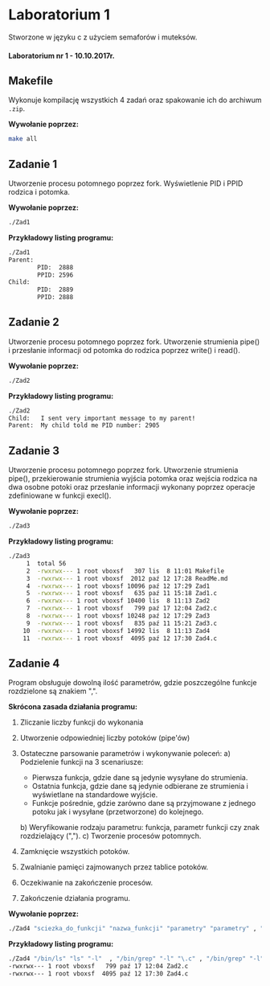 # Laboratorium 1

Stworzone w języku c z użyciem semaforów i muteksów.

#### Laboratorium nr 1 - 10.10.2017r.



## Makefile

Wykonuje kompilację wszystkich 4 zadań oraz spakowanie ich do archiwum `.zip`. 

**Wywołanie poprzez:**  

```bash
make all
```



## Zadanie 1

Utworzenie procesu potomnego poprzez fork. Wyświetlenie PID i PPID rodzica i potomka.

**Wywołanie poprzez:**  

```bash
./Zad1
```



**Przykładowy listing programu:**

```bash
./Zad1
Parent:
        PID:  2888
        PPID: 2596
Child:
        PID:  2889
        PPID: 2888

```



## Zadanie 2

Utworzenie procesu potomnego poprzez fork. Utworzenie strumienia pipe() i przesłanie informacji od potomka do rodzica poprzez write() i read().

**Wywołanie poprzez:**  

```bash
./Zad2
```



**Przykładowy listing programu:**

```bash
./Zad2
Child:   I sent very important message to my parent!
Parent:  My child told me PID number: 2905

```



## Zadanie 3

Utworzenie procesu potomnego poprzez fork. Utworzenie strumienia pipe(), przekierowanie strumienia wyjścia potomka oraz wejścia rodzica na dwa osobne potoki oraz przesłanie informacji wykonany poprzez operacje zdefiniowane w funkcji execl().

**Wywołanie poprzez:**  

```bash
./Zad3
```



**Przykładowy listing programu:**

```bash
./Zad3
     1  total 56
     2  -rwxrwx--- 1 root vboxsf   307 lis  8 11:01 Makefile
     3  -rwxrwx--- 1 root vboxsf  2012 paź 12 17:28 ReadMe.md
     4  -rwxrwx--- 1 root vboxsf 10096 paź 12 17:29 Zad1
     5  -rwxrwx--- 1 root vboxsf   635 paź 11 15:18 Zad1.c
     6  -rwxrwx--- 1 root vboxsf 10400 lis  8 11:13 Zad2
     7  -rwxrwx--- 1 root vboxsf   799 paź 17 12:04 Zad2.c
     8  -rwxrwx--- 1 root vboxsf 10248 paź 12 17:29 Zad3
     9  -rwxrwx--- 1 root vboxsf   835 paź 11 15:21 Zad3.c
    10  -rwxrwx--- 1 root vboxsf 14992 lis  8 11:13 Zad4
    11  -rwxrwx--- 1 root vboxsf  4095 paź 12 17:30 Zad4.c

```



## Zadanie 4

Program obsługuje dowolną ilość parametrów, gdzie poszczególne funkcje rozdzielone są znakiem ",".

**Skrócona zasada działania programu:**

1. Zliczanie liczby funkcji do wykonania

2. Utworzenie odpowiedniej liczby potoków (pipe'ów)

3. Ostateczne parsowanie parametrów i wykonywanie poleceń:
   a) Podzielenie funkcji na 3 scenariusze:

   - Pierwsza funkcja, gdzie dane są jedynie wysyłane do strumienia.
   - Ostatnia funkcja, gdzie dane są jedynie odbierane ze strumienia i wyświetlane na standardowe  wyjście.
   - Funkcje pośrednie, gdzie zarówno dane są przyjmowane z jednego potoku jak i wysyłane (przetworzone) do kolejnego.

   b) Weryfikowanie rodzaju parametru: funkcja, parametr funkcji czy znak rozdzielający (",").
   c) Tworzenie procesów potomnych.

4. Zamknięcie wszystkich potoków.

5. Zwalnianie pamięci zajmowanych przez tablice potoków.

6. Oczekiwanie na zakończenie procesów.

7. Zakończenie działania programu.

**Wywołanie poprzez:**  

```bash
./Zad4 "sciezka_do_funkcji" "nazwa_funkcji" "parametry" "parametry" , "sciezka_do_kolejnej_funcki" "nazwa_kolejnej_funckji" "parametry_kolejnej_funckji"...
```



**Przykładowy listing programu:**

```bash
./Zad4 "/bin/ls" "ls" "-l"  , "/bin/grep" "-l" "\.c" , "/bin/grep" "-l" "Zad" , "/bin/grep" "-l" "4"
-rwxrwx--- 1 root vboxsf   799 paź 17 12:04 Zad2.c
-rwxrwx--- 1 root vboxsf  4095 paź 12 17:30 Zad4.c

```